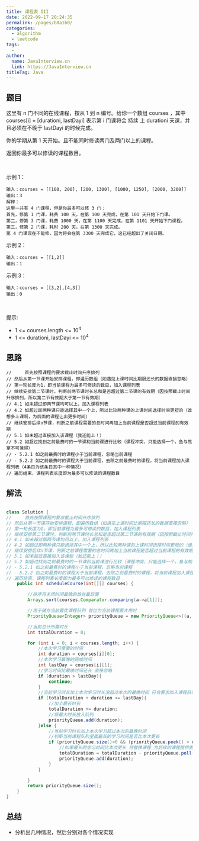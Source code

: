 ```yaml
---
title: 课程表 III
date: 2022-09-17 20:24:35
permalink: /pages/b8a1b0/
categories:
  - algorithm
  - leetcode
tags:
  - 
author: 
  name: JavaInterview.cn
  link: https://JavaInterview.cn
titleTag: Java
---
```

## 题目

这里有 n 门不同的在线课程，按从 1 到 n 编号。给你一个数组 courses ，其中 courses[i] = [durationi, lastDayi] 表示第 i 门课将会 持续 上 durationi 天课，并且必须在不晚于 lastDayi 的时候完成。

你的学期从第 1 天开始。且不能同时修读两门及两门以上的课程。

返回你最多可以修读的课程数目。

 

示例 1：

    输入：courses = [[100, 200], [200, 1300], [1000, 1250], [2000, 3200]]
    输出：3
    解释：
    这里一共有 4 门课程，但是你最多可以修 3 门：
    首先，修第 1 门课，耗费 100 天，在第 100 天完成，在第 101 天开始下门课。
    第二，修第 3 门课，耗费 1000 天，在第 1100 天完成，在第 1101 天开始下门课程。
    第三，修第 2 门课，耗时 200 天，在第 1300 天完成。
    第 4 门课现在不能修，因为将会在第 3300 天完成它，这已经超出了关闭日期。
示例 2：

    输入：courses = [[1,2]]
    输出：1
示例 3：

    输入：courses = [[3,2],[4,3]]
    输出：0
 

提示:

- 1 <= courses.length <= 10<sup>4</sup>
- 1 <= durationi, lastDayi <= 10<sup>4</sup>



## 思路


    //     首先按照课程的要求截止时间升序排列
    // 然后从第一节课开始安排课程，即遍历数组（如遇见上课时间比期限还长的数据直接忽略）
    // 第一轮长度为1，即当前课程为最多可修读的数目，加入课程列表
    // 继续安排第二节课时，判断前两节课时长总和是否超过第二节课的有效期（因按照截止时间升序排列，所以第二节有效期大于第一节有效期）
    // 4.1 如未超过即两节课均可以上，加入课程列表
    // 4.2 如超过即两种课只能选择其中一个上，所以比较两种课的上课时间选择时间更短的（谁想多上课啊，为后面的课程让出更多时间）
    // 继续安排后续n节课，判断之前课程需要的总时间再加上当前课程是否超过当前课程的有效期
    // 5.1 如未超过直接加入该课程（我还能上！）
    // 5.2 如超过找到之前最费时的一节课和当前课进行比较（课程冲突，只能选择一个，鱼与熊掌不可兼得）
    // - 5.2.1 如之前最费时的课程小于当前课程，忽略当前课程
    // - 5.2.2 如之前最费时的课程大于当前课程，去除之前最费时的课程，将当前课程加入课程列表（4条目为该条目其中一种情况）
    // 遍历结束，课程列表长度即为最多可以修读的课程数目

## 解法
```java

class Solution {
//     首先按照课程的要求截止时间升序排列
// 然后从第一节课开始安排课程，即遍历数组（如遇见上课时间比期限还长的数据直接忽略）
// 第一轮长度为1，即当前课程为最多可修读的数目，加入课程列表
// 继续安排第二节课时，判断前两节课时长总和是否超过第二节课的有效期（因按照截止时间升序排列，所以第二节有效期大于第一节有效期）
// 4.1 如未超过即两节课均可以上，加入课程列表
// 4.2 如超过即两种课只能选择其中一个上，所以比较两种课的上课时间选择时间更短的（谁想多上课啊，为后面的课程让出更多时间）
// 继续安排后续n节课，判断之前课程需要的总时间再加上当前课程是否超过当前课程的有效期
// 5.1 如未超过直接加入该课程（我还能上！）
// 5.2 如超过找到之前最费时的一节课和当前课进行比较（课程冲突，只能选择一个，鱼与熊掌不可兼得）
// - 5.2.1 如之前最费时的课程小于当前课程，忽略当前课程
// - 5.2.2 如之前最费时的课程大于当前课程，去除之前最费时的课程，将当前课程加入课程列表（4条目为该条目其中一种情况）
// 遍历结束，课程列表长度即为最多可以修读的课程数目
    public int scheduleCourse(int[][] courses) {

        //排序将关闭时间最晚的放在最后面
        Arrays.sort(courses,Comparator.comparing(a->a[1]));

        //用于储存当前最优课程队列 首位为当前课程最大用时
        PriorityQueue<Integer> priorityQueue = new PriorityQueue<>((a, b) -> b - a);

        //当前总计所需时长
        int totalDuration = 0;

        for (int i = 0; i < courses.length; i++) {
            //本次学习需要的时间
            int duration = courses[i][0];
            //本次学习最晚的完成时间
            int lastDay = courses[i][1];
            //学习时间比最晚时间还长 直接忽略
            if (duration > lastDay){
                continue;
            }
            //当前学习时长加上本次学习时长没超过本次的最晚时间 符合要求加入课程队列
            if (totalDuration + duration <= lastDay){
                //加上最长时长
                totalDuration += duration;
                //将最大时长放入队列
                priorityQueue.add(duration);
            }else {
                //当前学习时长加上本次学习超过本次的最晚时间
                //判断当前课程队列里面最长的学习时间是否比本次更长
                if (priorityQueue.size()>0 && (priorityQueue.peek() > duration)){
                    //如果最长的学习时间比本次更长 将替换课程 为后续的课程提供更长的学习时间
                    totalDuration = totalDuration - priorityQueue.poll() + duration;
                    priorityQueue.add(duration);
                }
            }

        }
        return priorityQueue.size();
    }
}
```

## 总结

- 分析出几种情况，然后分别对各个情况实现 
